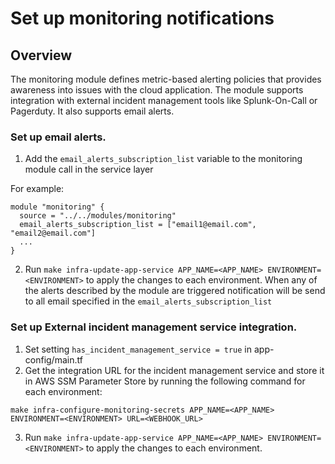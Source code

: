 # Set up monitoring notifications

## Overview

The monitoring module defines metric-based alerting policies that provides awareness into issues with the cloud application. The module supports integration with external incident management tools like Splunk-On-Call or Pagerduty. It also supports email alerts.

### Set up email alerts.

1. Add the `email_alerts_subscription_list` variable to the monitoring module call in the service layer

For example:
```
module "monitoring" {
  source = "../../modules/monitoring"
  email_alerts_subscription_list = ["email1@email.com", "email2@email.com"]
  ...
}
```
2. Run `make infra-update-app-service APP_NAME=<APP_NAME> ENVIRONMENT=<ENVIRONMENT>` to apply the changes to each environment.
When any of the alerts described by the module are triggered notification will be send to all email specified in the `email_alerts_subscription_list`

### Set up External incident management service integration.

1. Set setting `has_incident_management_service = true` in app-config/main.tf
2. Get the integration URL for the incident management service and store it in AWS SSM Parameter Store by running the following command for each environment:
```
make infra-configure-monitoring-secrets APP_NAME=<APP_NAME> ENVIRONMENT=<ENVIRONMENT> URL=<WEBHOOK_URL>
```
3. Run `make infra-update-app-service APP_NAME=<APP_NAME> ENVIRONMENT=<ENVIRONMENT>` to apply the changes to each environment.
